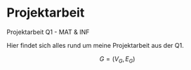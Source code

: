 # Projektarbeit
Projektarbeit Q1 - MAT &amp; INF

Hier findet sich alles rund um meine Projektarbeit aus der Q1. 

$$G = (V_G, E_G)$$